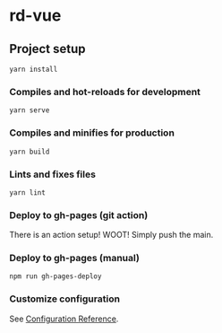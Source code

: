 # rd-vue

## Project setup
```
yarn install
```

### Compiles and hot-reloads for development
```
yarn serve
```

### Compiles and minifies for production
```
yarn build
```

### Lints and fixes files
```
yarn lint
```

### Deploy to gh-pages (git action)

There is an action setup! WOOT! Simply push the main. 

### Deploy to gh-pages (manual)
```
npm run gh-pages-deploy
```

### Customize configuration
See [Configuration Reference](https://cli.vuejs.org/config/).

